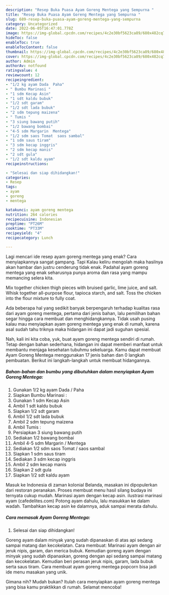 ```yaml
---
description: "Resep Buka Puasa Ayam Goreng Mentega yang Sempurna "
title: "Resep Buka Puasa Ayam Goreng Mentega yang Sempurna "
slug: 689-resep-buka-puasa-ayam-goreng-mentega-yang-sempurna
category: Uncategorized
date: 2022-06-05T16:47:01.778Z
image: https://img-global.cpcdn.com/recipes/4c2e30bf5623ca89/680x482cq70/ayam-goreng-mentega-foto-resep-utama.jpg
hideToc: false
enableToc: true
enableTocContent: false
thumbnail: https://img-global.cpcdn.com/recipes/4c2e30bf5623ca89/680x482cq70/ayam-goreng-mentega-foto-resep-utama.jpg
cover: https://img-global.cpcdn.com/recipes/4c2e30bf5623ca89/680x482cq70/ayam-goreng-mentega-foto-resep-utama.jpg
author: Admin
authorAv: notfound
ratingvalue: 4
reviewcount: 12
recipeingredient:
- "1/2 kg ayam Dada  Paha"
- " Bumbu Marinasi "
- "1 sdm Kecap Asin"
- "1 sdt kaldu bubuk"
- "1/2 sdt garam"
- "1/2 sdt lada bubuk"
- "2 sdm tepung maizena"
- " Tumis "
- "3 siung bawang putih"
- "1/2 bawang bombai"
- "4-5 sdm Margarin  Mentega"
- "1/2 sdm saos Tomat  saos sambal"
- "1 sdm saus tiram"
- "3 sdm kecap inggris"
- "2 sdm kecap manis"
- "2 sdt gula"
- "1/2 sdt kaldu ayam"
recipeinstructions:

- "Selesai dan siap dihidangkan!"
categories:
- Resep
tags:
- ayam
- goreng
- mentega

katakunci: ayam goreng mentega 
nutrition: 264 calories
recipecuisine: Indonesian
preptime: "PT26M"
cooktime: "PT33M"
recipeyield: "4"
recipecategory: Lunch

---
```



Lagi mencari ide resep ayam goreng mentega yang enak? Cara menyiapkannya sangat gampang. Tapi Kalau keliru mengolah maka hasilnya akan hambar dan justru cenderung tidak enak. Padahal ayam goreng mentega yang enak seharusnya punya aroma dan rasa yang mampu memancing selera kita.


Mix together chicken thigh pieces with bruised garlic, lime juice, and salt. Whisk together all-purpose flour, tapioca starch, and salt. Toss the chicken into the flour mixture to fully coat.

Ada beberapa hal yang sedikit banyak berpengaruh terhadap kualitas rasa dari ayam goreng mentega, pertama dari jenis bahan, lalu pemilihan bahan segar hingga cara membuat dan menghidangkannya. Tidak usah pusing kalau mau menyiapkan ayam goreng mentega yang enak di rumah, karena asal sudah tahu triknya maka hidangan ini dapat jadi suguhan spesial.


Nah, kali ini kita coba, yuk, buat ayam goreng mentega sendiri di rumah. Tetap dengan bahan sederhana, hidangan ini dapat memberi manfaat untuk membantu menjaga kesehatan tubuhmu sekeluarga. Kamu dapat membuat Ayam Goreng Mentega menggunakan 17 jenis bahan dan 0 langkah pembuatan. Berikut ini langkah-langkah untuk membuat hidangannya.

<!--inarticleads1-->

##### Bahan-bahan dan bumbu yang dibutuhkan dalam menyiapkan Ayam Goreng Mentega:

1. Gunakan 1/2 kg ayam Dada / Paha
1. Siapkan  Bumbu Marinasi :
1. Gunakan 1 sdm Kecap Asin
1. Ambil 1 sdt kaldu bubuk
1. Siapkan 1/2 sdt garam
1. Ambil 1/2 sdt lada bubuk
1. Ambil 2 sdm tepung maizena
1. Ambil  Tumis :
1. Persiapkan 3 siung bawang putih
1. Sediakan 1/2 bawang bombai
1. Ambil 4-5 sdm Margarin / Mentega
1. Sediakan 1/2 sdm saos Tomat / saos sambal
1. Siapkan 1 sdm saus tiram
1. Sediakan 3 sdm kecap inggris
1. Ambil 2 sdm kecap manis
1. Siapkan 2 sdt gula
1. Siapkan 1/2 sdt kaldu ayam


Masuk ke Indonesia di zaman kolonial Belanda, masakan ini dipopulerkan dari restoran peranakan. Proses membuat menu hasil silang budaya ini ternyata cukup mudah. Marinasi ayam dengan kecap asin. ilustrasi marinasi ayam (cafedelites.com) Potong ayam dahulu, lalu masukkan ke dalam wadah. Tambahkan kecap asin ke dalamnya, aduk sampai merata dahulu. 

<!--inarticleads2-->

##### Cara memasak Ayam Goreng Mentega:


1. Selesai dan siap dihidangkan!

Goreng ayam dalam minyak yang sudah dipanaskan di atas api sedang sampai matang dan kecokelatan. Cara membuat: Marinasi ayam dengan air jeruk nipis, garam, dan merica bubuk. Kemudian goreng ayam dengan minyak yang sudah dipanaskan, goreng dengan api sedang sampai matang dan kecokelatan. Kemudian beri perasan jeruk nipis, garam, lada bubuk serta saus tiram. Cara membuat ayam goreng mentega popcorn bisa jadi ide menu masakan yang unik. 

Gimana nih? Mudah bukan? Itulah cara menyiapkan ayam goreng mentega yang bisa kamu praktikkan di rumah. Selamat mencoba!
